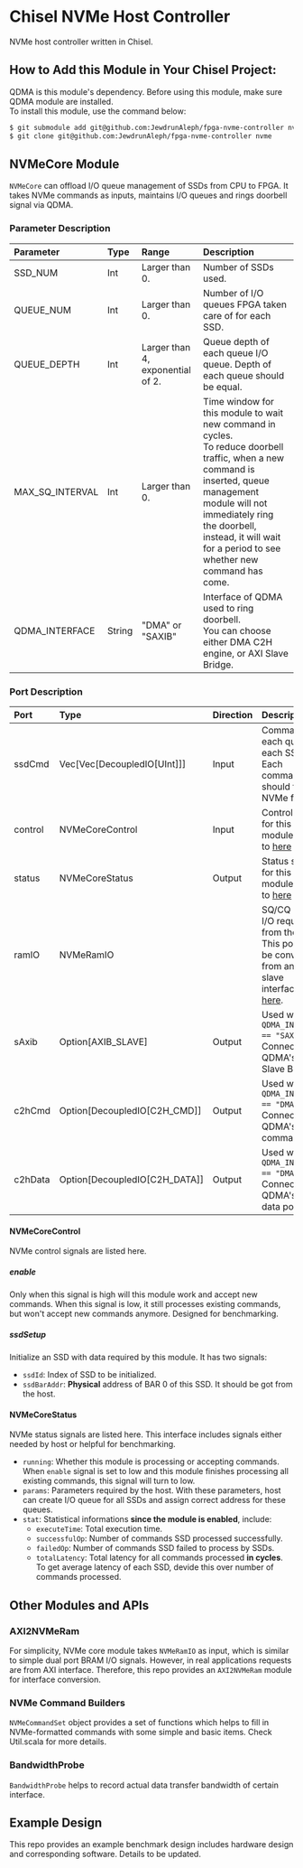 # Chisel NVMe Host Controller
NVMe host controller written in Chisel.

## How to Add this Module in Your Chisel Project:
QDMA is this module's dependency. Before using this module, make sure QDMA module are installed.  
To install this module, use the command below:  
```bash
$ git submodule add git@github.com:JewdrunAleph/fpga-nvme-controller nvme
$ git clone git@github.com:JewdrunAleph/fpga-nvme-controller nvme
```

## NVMeCore Module
`NVMeCore` can offload I/O queue management of SSDs from CPU to FPGA. It takes NVMe commands as inputs, maintains I/O queues and rings doorbell signal via QDMA.

### Parameter Description
|Parameter          |Type   |Range          |Description    |
|:---               |:---   |:---           |:---           |
|SSD_NUM            |Int    |Larger than 0. |Number of SSDs used.   |
|QUEUE_NUM          |Int    |Larger than 0. |Number of I/O queues FPGA taken care of for each SSD.|
|QUEUE_DEPTH        |Int    |Larger than 4, exponential of 2.   |Queue depth of each queue I/O queue. Depth of each queue should be equal.|
|MAX_SQ_INTERVAL    |Int    |Larger than 0. |Time window for this module to wait new command in cycles. <br> To reduce doorbell traffic, when a new command is inserted, queue management module will not immediately ring the doorbell, instead, it will wait for a period to see whether new command has come.|
|QDMA_INTERFACE     |String |"DMA" or "SAXIB"   |Interface of QDMA used to ring doorbell. <br>You can choose either DMA C2H engine, or AXI Slave Bridge. |


### Port Description
|Port       |Type                       |Direction  |Description    |
|:---       |:---                       |:---       |:---           |
|ssdCmd     |Vec[Vec[DecoupledIO[UInt]]]|Input      |Command of each queue of each SSD. Each command should follow NVMe format.|
|control    |NVMeCoreControl            |Input      |Control signals for this module. Refer to [here](#NVMeCoreControl)|
|status     |NVMeCoreStatus             |Output     |Status signals for this module. Refer to [here](#NVMeCoreStatus)|
|ramIO      |NVMeRamIO                  |           |SQ/CQ RAM I/O request from the host. This port can be converted from an AXI slave interface, see [here](#AXI2NVMeRam).|
|sAxib      |Option[AXIB_SLAVE]         |Output     |Used when `QDMA_INTERFACE == "SAXIB"`. Connect to QDMA's AXI Slave Bridge|
|c2hCmd     |Option[DecoupledIO[C2H_CMD]]|Output    |Used when `QDMA_INTERFACE == "DMA"`. Connect to QDMA's C2H command port.|
|c2hData    |Option[DecoupledIO[C2H_DATA]]|Output   |Used when `QDMA_INTERFACE == "DMA"`. Connect to QDMA's C2H data port.|

#### NVMeCoreControl
NVMe control signals are listed here.
##### enable
Only when this signal is high will this module work and accept new commands. When this signal is low, it still processes existing commands, but won't accept new commands anymore. Designed for benchmarking.

##### ssdSetup
Initialize an SSD with data required by this module. It has two signals:  
- `ssdId`: Index of SSD to be initialized.  
- `ssdBarAddr`: **Physical** address of BAR 0 of this SSD. It should be got from the host.

#### NVMeCoreStatus
NVMe status signals are listed here. This interface includes signals either needed by host or helpful for benchmarking.  
- `running`: Whether this module is processing or accepting commands. When `enable` signal is set to low and this module finishes processing all existing commands, this signal will turn to low.  
- `params`: Parameters required by the host. With these parameters, host can create I/O queue for all SSDs and assign correct address for these queues.  
- `stat`: Statistical informations **since the module is enabled**, include:
  - `executeTime`: Total execution time.
  - `successfulOp`: Number of commands SSD processed successfully.
  - `failedOp`: Number of commands SSD failed to process by SSDs.
  - `totalLatency`: Total latency for all commands processed **in cycles**. To get average latency of each SSD, devide this over number of commands processed.

## Other Modules and APIs

### AXI2NVMeRam
For simplicity, NVMe core module takes `NVMeRamIO` as input, which is similar to simple dual port BRAM I/O signals. However, in real applications requests are from AXI interface. Therefore, this repo provides an `AXI2NVMeRam` module for interface conversion.

### NVMe Command Builders
`NVMeCommandSet` object provides a set of functions which helps to fill in NVMe-formatted commands with some simple and basic items. Check Util.scala for more details.

### BandwidthProbe
`BandwidthProbe` helps to record actual data transfer bandwidth of certain interface.

## Example Design
This repo provides an example benchmark design includes hardware design and corresponding software. Details to be updated.